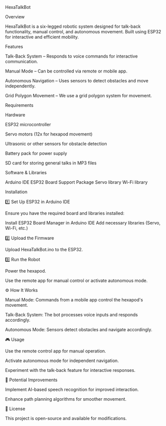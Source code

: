 HexaTalkBot

Overview

HexaTalkBot is a six-legged robotic system designed for talk-back functionality, manual control, and autonomous movement. Built using ESP32 for interactive and efficient mobility.

Features

Talk-Back System – Responds to voice commands for interactive communication.

Manual Mode – Can be controlled via remote or mobile app.

Autonomous Navigation – Uses sensors to detect obstacles and move independently.

Grid Polygon Movement – We use a grid polygon system for movement.

Requirements

Hardware

ESP32 microcontroller

Servo motors (12x for hexapod movement)

Ultrasonic or other sensors for obstacle detection

Battery pack for power supply

SD card for storing general talks in MP3 files

Software & Libraries

Arduino IDE
ESP32 Board Support Package
Servo library
Wi-Fi library

Installation

1️⃣ Set Up ESP32 in Arduino IDE

Ensure you have the required board and libraries installed:

Install ESP32 Board Manager in Arduino IDE
Add necessary libraries (Servo, Wi-Fi, etc.)

2️⃣ Upload the Firmware

Upload HexaTalkBot.ino to the ESP32.

3️⃣ Run the Robot

Power the hexapod.

Use the remote app for manual control or activate autonomous mode.

⚙️ How It Works

Manual Mode: Commands from a mobile app control the hexapod's movement.

Talk-Back System: The bot processes voice inputs and responds accordingly.

Autonomous Mode: Sensors detect obstacles and navigate accordingly.

🎮 Usage

Use the remote control app for manual operation.

Activate autonomous mode for independent navigation.

Experiment with the talk-back feature for interactive responses.

🔧 Potential Improvements

Implement AI-based speech recognition for improved interaction.

Enhance path planning algorithms for smoother movement.

📜 License

This project is open-source and available for modifications.

